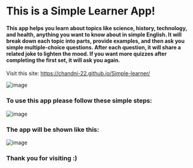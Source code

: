 # This is a Simple Learner App! 
#### This app helps you learn about topics like science, history, technology, and health, anything you want to know about in simple English. It will break down each topic into parts, provide examples, and then ask you simple multiple-choice questions. After each question, it will share a related joke to lighten the mood. If you want more quizzes after completing the first set, it will ask you again.
Visit this site: https://chandni-22.github.io/Simple-learner/

![image](https://github.com/user-attachments/assets/781418bd-ad7d-469f-aab2-ae77bebdd648)

### To use this app please follow these simple steps:
![image](https://github.com/user-attachments/assets/053b0a95-f041-43ef-ad79-029df33a4cda)

### The app will be shown like this:
![image](https://github.com/user-attachments/assets/805f6dd8-2776-49d5-a23f-3625278fac99)

### Thank you for visiting :)
